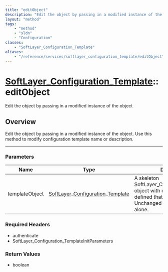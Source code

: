 ```yaml
---
title: "editObject"
description: "Edit the object by passing in a modified instance of the object. Use this method to modify configuration template name o... "
layout: "method"
tags:
    - "method"
    - "sldn"
    - "Configuration"
classes:
    - "SoftLayer_Configuration_Template"
aliases:
    - "/reference/services/softlayer_configuration_template/editObject"
---
```

# [SoftLayer_Configuration_Template](/reference/services/SoftLayer_Configuration_Template)::editObject


Edit the object by passing in a modified instance of the object


## Overview 
Edit the object by passing in a modified instance of the object. Use this method to modify configuration template name or description. 

-----

### Parameters 
|Name | Type | Description |
| --- | --- | --- |
|templateObject| <a href='/reference/datatypes/SoftLayer_Configuration_Template'>SoftLayer_Configuration_Template </a>| A skeleton SoftLayer_Configuration_Template object with only the properties defined that you wish to change. Unchanged properties are left alone.|


### Required Headers
* authenticate
* SoftLayer_Configuration_TemplateInitParameters


### Return Values
* boolean




